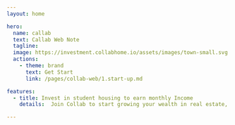 ```yaml
---
layout: home

hero:
  name: callab
  text: Callab Web Note
  tagline: 
  image: https://investment.collabhome.io/assets/images/town-small.svg
  actions:
    - theme: brand
      text: Get Start
      link: /pages/collab-web/1.start-up.md

features:
  - title: Invest in student housing to earn monthly Income
    details:  Join Collab to start growing your wealth in real estate, get dividends every month, and make student housing better for everyone. 

---
```

